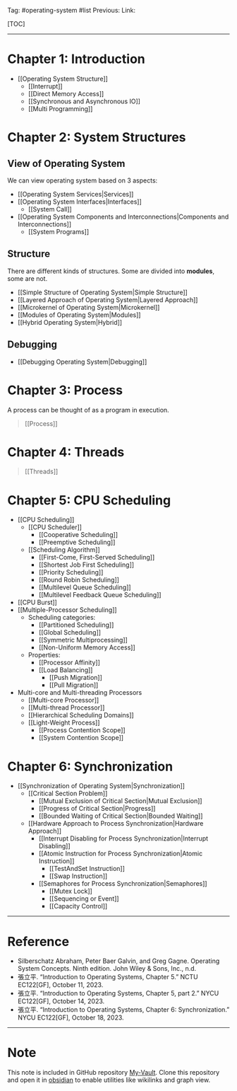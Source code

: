 Tag: #operating-system #list 
Previous: 
Link: 

[TOC]

---

# Chapter 1: Introduction

- [[Operating System Structure]]
	- [[Interrupt]]
	- [[Direct Memory Access]]
	- [[Synchronous and Asynchronous IO]]
	- [[Multi Programming]]

# Chapter 2: System Structures

## View of Operating System

We can view operating system based on 3 aspects:

- [[Operating System Services|Services]]
- [[Operating System Interfaces|Interfaces]]
	- [[System Call]]
- [[Operating System Components and Interconnections|Components and Interconnections]]
	- [[System Programs]]

## Structure

There are different kinds of structures. Some are divided into **modules**, some are not.

- [[Simple Structure of Operating System|Simple Structure]]
- [[Layered Approach of Operating System|Layered Approach]]
- [[Microkernel of Operating System|Microkernel]]
- [[Modules of Operating System|Modules]]
- [[Hybrid Operating System|Hybrid]]

## Debugging

- [[Debugging Operating System|Debugging]]

# Chapter 3: Process

A process can be thought of as a program in execution.

> [[Process]]

# Chapter 4: Threads

> [[Threads]]

# Chapter 5: CPU Scheduling

- [[CPU Scheduling]]
	- [[CPU Scheduler]]
		- [[Cooperative Scheduling]]
		- [[Preemptive Scheduling]]
	- [[Scheduling Algorithm]]
		- [[First-Come, First-Served Scheduling]]
		- [[Shortest Job First Scheduling]]
		- [[Priority Scheduling]]
		- [[Round Robin Scheduling]]
		- [[Multilevel Queue Scheduling]]
		- [[Multilevel Feedback Queue Scheduling]]
- [[CPU Burst]]
- [[Multiple-Processor Scheduling]]
	- Scheduling categories:
		- [[Partitioned Scheduling]]
		- [[Global Scheduling]]
		- [[Symmetric Multiprocessing]]
		- [[Non-Uniform Memory Access]]
	- Properties:
		- [[Processor Affinity]]
		- [[Load Balancing]]
			- [[Push Migration]]
			- [[Pull Migration]]
- Multi-core and Multi-threading Processors
	- [[Multi-core Processor]]
	- [[Multi-thread Processor]]
	- [[Hierarchical Scheduling Domains]]
	- [[Light-Weight Process]]
		- [[Process Contention Scope]]
		- [[System Contention Scope]]

# Chapter 6: Synchronization

- [[Synchronization of Operating System|Synchronization]]
	- [[Critical Section Problem]]
		- [[Mutual Exclusion of Critical Section|Mutual Exclusion]]
		- [[Progress of Critical Section|Progress]]
		- [[Bounded Waiting of Critical Section|Bounded Waiting]]
	- [[Hardware Approach to Process Synchronization|Hardware Approach]]
		- [[Interrupt Disabling for Process Synchronization|Interrupt Disabling]]
		- [[Atomic Instruction for Process Synchronization|Atomic Instruction]]
			- [[TestAndSet Instruction]]
			- [[Swap Instruction]]
		- [[Semaphores for Process Synchronization|Semaphores]]
			- [[Mutex Lock]]
			- [[Sequencing or Event]]
			- [[Capacity Control]]

---

# Reference

- Silberschatz Abraham, Peter Baer Galvin, and Greg Gagne. Operating System Concepts. Ninth edition. John Wiley & Sons, Inc., n.d.
- 張立平. “Introduction to Operating Systems, Chapter 5.” NCTU EC122[GF], October 11, 2023.
- 張立平. “Introduction to Operating Systems, Chapter 5, part 2.” NYCU EC122[GF], October 14, 2023.
- 張立平. “Introduction to Operating Systems, Chapter 6: Synchronization.” NYCU EC122[GF], October 18, 2023.

---

# Note

This note is included in GitHub repository [My-Vault](https://github.com/LittleD3092/My-Vault.git). Clone this repository and open it in [obsidian](https://obsidian.md/) to enable utilities like wikilinks and graph view.